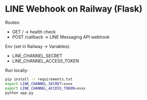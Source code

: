 # LINE Webhook on Railway (Flask)

Routes:
- GET /          -> health check
- POST /callback -> LINE Messaging API webhook

Env (set in Railway → Variables):
- LINE_CHANNEL_SECRET
- LINE_CHANNEL_ACCESS_TOKEN

Run locally:
```bash
pip install -r requirements.txt
export LINE_CHANNEL_SECRET=xxxx
export LINE_CHANNEL_ACCESS_TOKEN=xxxx
python app.py
```
